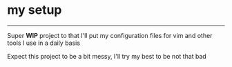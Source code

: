 # my setup

---

Super **WIP** project to that I'll put my configuration files for vim and other
tools I use in a daily basis

Expect this project to be a bit messy, I'll try my best to be not that bad

